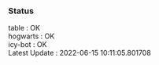 ### Status


table : OK  
hogwarts : OK  
icy-bot : OK  
Latest Update : 2022-06-15 10:11:05.801708
